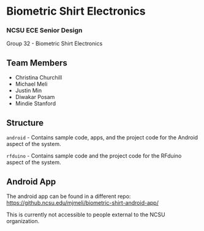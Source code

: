 # Biometric Shirt Electronics
### NCSU ECE Senior Design

Group 32 - Biometric Shirt Electronics

## Team Members
* Christina Churchill
* Michael Meli
* Justin Min
* Diwakar Posam
* Mindie Stanford

## Structure
`android` - Contains sample code, apps, and the project code for the Android
aspect of the system.

`rfduino` - Contains sample code and the project code for the RFduino aspect
of the system.

## Android App

The android app can be found in a different repo: https://github.ncsu.edu/mjmeli/biometric-shirt-android-app/

This is currently not accessible to people external to the NCSU organization.
